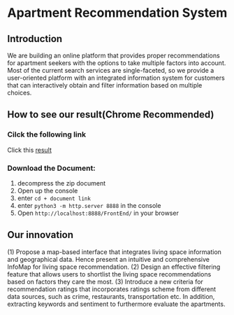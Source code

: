 # Apartment Recommendation System

## Introduction

We are building an online platform that provides proper recommendations for apartment seekers with the options to take multiple factors into account. Most of the current search services are single-faceted, so we provide a user-oriented platform with an integrated information system for customers that can interactively obtain and filter information based on multiple choices.

## How to see our result(Chrome Recommended)

### Cilck the following link 

Click this [result](https://jingyi1030.github.io/test666/apartmentsystem/FrontEnd/) 

### Download the Document:

1. decompress the zip document
2. Open up the console
3. enter `cd + document link`
4. enter `python3 -m http.server 8888` in the console
5. Open `http://localhost:8888/FrontEnd/` in your browser

## Our innovation

(1) Propose a map-based interface that integrates living space information and geographical data. Hence present an intuitive and comprehensive InfoMap for living space recommendation.
(2) Design an effective filtering feature that allows users to shortlist the living space recommendations based on factors they care the most.
(3) Introduce a new criteria for recommendation ratings that incorporates ratings scheme from different data sources, such as crime, restaurants, transportation etc. In addition, extracting keywords and sentiment to furthermore evaluate the apartments.

